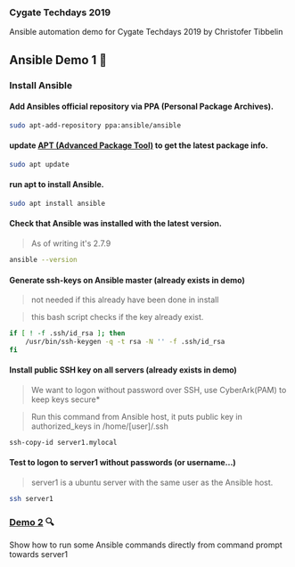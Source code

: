 ### Cygate Techdays 2019
Ansible automation demo for Cygate Techdays 2019 by Christofer Tibbelin

## Ansible Demo 1 :dvd:

### Install Ansible

#### Add Ansibles official repository via PPA (Personal Package Archives).
```sh
sudo apt-add-repository ppa:ansible/ansible
```

#### update [APT (Advanced Package Tool)](https://en.wikipedia.org/wiki/APT_(Debian)) to get the latest package info.
```sh
sudo apt update
```

#### run apt to install Ansible.
```sh
sudo apt install ansible
```

#### Check that Ansible was installed with the latest version.
> As of writing it's 2.7.9
```sh
ansible --version
```

#### Generate ssh-keys on Ansible master (already exists in demo)
> not needed if this already have been done in install

> this bash script checks if the key already exist.
```sh
if [ ! -f .ssh/id_rsa ]; then
    /usr/bin/ssh-keygen -q -t rsa -N '' -f .ssh/id_rsa
fi
```

#### Install public SSH key on all servers (already exists in demo)
> We want to logon without password over SSH, use CyberArk(PAM) to keep keys secure*

> Run this command from Ansible host, it puts public key in authorized_keys in /home/[user]/.ssh
```sh
ssh-copy-id server1.mylocal
```

#### Test to logon to server1 without passwords (or username...)
> server1 is a ubuntu server with the same user as the Ansible host.
```sh
ssh server1
```

### [Demo 2](../demo2/) :mag:
Show how to run some Ansible commands directly from command prompt towards server1
